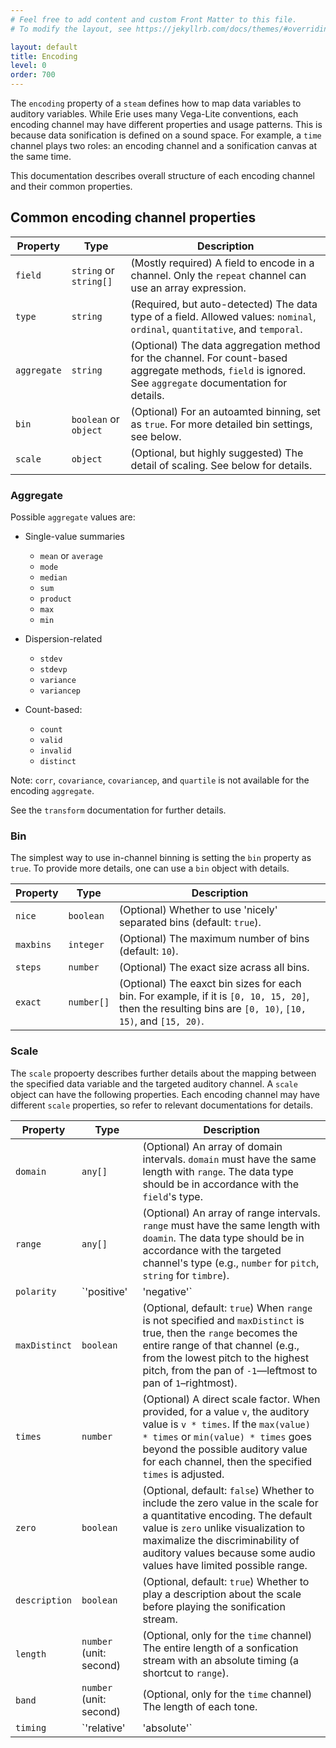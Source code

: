 ```yaml
---
# Feel free to add content and custom Front Matter to this file.
# To modify the layout, see https://jekyllrb.com/docs/themes/#overriding-theme-defaults

layout: default
title: Encoding
level: 0
order: 700
---
```


The `encoding` property of a `steam` defines how to map data variables to auditory variables.
While Erie uses many Vega-Lite conventions, each encoding channel may have different properties and usage patterns.
This is because data sonification is defined on a sound space.
For example, a `time` channel plays two roles: an encoding channel and a sonification canvas at the same time. 

This documentation describes overall structure of each encoding channel and their common properties.

## Common encoding channel properties

| Property | Type | Description |
| --- | ----------- | ----------- |
| `field` | `string` or `string[]` | (Mostly required) A field to encode in a channel. Only the `repeat` channel can use an array expression. |
| `type` | `string` | (Required, but auto-detected) The data type of a field. Allowed values: `nominal`, `ordinal`, `quantitative`, and `temporal`. |
| `aggregate` | `string` | (Optional) The data aggregation method for the channel. For count-based aggregate methods, `field` is ignored. See `aggregate` documentation for details. |
| `bin` | `boolean` or `object` | (Optional) For an autoamted binning, set as `true`. For more detailed bin settings, see below. |
| `scale` | `object` | (Optional, but highly suggested) The detail of scaling. See below for details. |

### Aggregate

Possible `aggregate` values are:

- Single-value summaries
  - `mean` or `average`
  - `mode`
  - `median`
  - `sum`
  - `product`
  - `max`
  - `min`

- Dispersion-related
  - `stdev`
  - `stdevp`
  - `variance`
  - `variancep`

- Count-based:
  - `count`
  - `valid`
  - `invalid`
  - `distinct`

Note: `corr`, `covariance`, `covariancep`, and `quartile` is not available for the encoding `aggregate`.

See the `transform` documentation for further details.

### Bin

The simplest way to use in-channel binning is setting the `bin` property as `true`. 
To provide more details, one can use a `bin` object with details.

| Property | Type | Description |
| --- | ----------- | ----------- |
| `nice` | `boolean` | (Optional) Whether to use 'nicely' separated bins (default: `true`). |
| `maxbins` | `integer` | (Optional) The maximum number of bins (default: `10`). |
| `steps` | `number` | (Optional) The exact size acrass all bins. |
| `exact` | `number[]` | (Optional) The eaxct bin sizes for each bin. For example, if it is `[0, 10, 15, 20]`, then the resulting bins are `[0, 10)`, `[10, 15)`, and `[15, 20)`. |

### Scale

The `scale` propoerty describes further details about the mapping between the specified data variable and the targeted auditory channel.
A `scale` object can have the following properties.
Each encoding channel may have different `scale` properties, so refer to relevant documentations for details.

| Property | Type | Description |
| --- | ----------- | ----------- |
| `domain` | `any[]` | (Optional) An array of domain intervals. `domain` must have the same length with `range`. The data type should be in accordance with the `field`'s type. |
| `range` | `any[]` | (Optional) An array of range intervals. `range` must have the same length with `doamin`. The data type should be in accordance with the targeted channel's type (e.g., `number` for `pitch`, `string` for `timbre`). |
| `polarity` | `'positive'|'negative'` | (Optional) The mapping direction. If it is `'positive'`, then a higher data value maps to a higher auditory value (e.g., more loud, higher pitch, right pan). If it is `'negative'`, then a higher data value maps to a lower auditory value (e.g., less loud, lower pitch, left pan). This does not work when `domain` and `range` are both provided. |
| `maxDistinct` | `boolean` | (Optional, default: `true`) When `range` is not specified and `maxDistinct` is true, then the `range` becomes the entire range of that channel (e.g., from the lowest pitch to the highest pitch, from the pan of `-1`—leftmost to pan of `1`–rightmost). |
| `times` | `number` | (Optional) A direct scale factor. When provided, for a value `v`, the auditory value is `v * times`. If the `max(value) * times` or `min(value) * times` goes beyond the possible auditory value for each channel, then the specified `times` is adjusted. |
| `zero` | `boolean` | (Optional, default: `false`) Whether to include the zero value in the scale for a quantitative encoding. The default value is `zero` unlike visualization to maximalize the discriminability of auditory values because some audio values have limited possible range. |
| `description` | `boolean` | (Optional, default: `true`) Whether to play a description about the scale before playing the sonification stream. |
| `length` | `number` (unit: second) | (Optional, only for the `time` channel) The entire length of a sonfication stream with an absolute timing (a shortcut to `range`). |
| `band` | `number` (unit: second) | (Optional, only for the `time` channel) The length of each tone. |
| `timing` | `'relative'|'absolute'` | (Optional) The timing (when it starts) of each tone (default: `'absolute'`). |